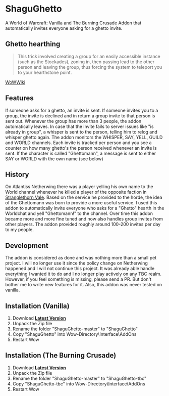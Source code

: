 # ShaguGhetto

A World of Warcraft: Vanilla and The Burning Crusade Addon that automatically invites everyone asking for a ghetto invite.

## Ghetto hearthing
> This trick involved creating a group for an easily accessible instance (such as the Stockades), zoning in, then passing lead to the other person and leaving the group, thus forcing the system to teleport you to your hearthstone point.

[WoWWiki](https://wowwiki.fandom.com/wiki/Hearthstone)

## Features
If someone asks for a ghetto, an invite is sent. If someone invites you to a group, the invite is declined and in return a group invite to that person is sent out. Whenever the group has more than 3 people, the addon automatically leaves. In case that the invite fails to server issues like "is already in group", a whisper is sent to the person, telling him to relog and whisper ghetto again. The addon monitors the WHISPER, SAY, YELL, GUILD and WORLD channels. Each invite is tracked per person and you see a counter on how many ghetto's the person received whenever an invite is sent. If the character is called "Ghettomann", a message is sent to either SAY or WORLD with the own name (see below)

## History
On Atlantiss Netherwing there was a player yelling his own name to the World channel whenever he killed a player of the opposite faction in [Stranglethorn Vale](https://classic.wowhead.com/stranglethorn-vale). Based on the service he provided to the horde, the idea of the Ghettomann was born to provide a more useful service. I used this addon to automatically invite everyone who asks for a "Ghetto" hearth in the Worldchat and yell "Ghettomann!" to the channel. Over time this addon became more and more fine tuned and now also handles group invites from other players. The addon provided roughly around 100-200 invites per day to my people.

## Development
The addon is considered as done and was nothing more than a small pet project. I will no longer use it since the policy change on Netherwing happened and I will not continue this project. It was already able handle everything I wanted it to do and I no longer play actively on any TBC realm. However, if you feel something is missing, please send a PR. But don't bother me to write new features for it. Also, this addon was never tested on vanilla.

## Installation (Vanilla)
1. Download **[Latest Version](https://github.com/shagu/ShaguGhetto/archive/master.zip)**
2. Unpack the Zip file
3. Rename the folder "ShaguGhetto-master" to "ShaguGhetto"
4. Copy "ShaguGhetto" into Wow-Directory\Interface\AddOns
5. Restart Wow

## Installation (The Burning Crusade)
1. Download **[Latest Version](https://github.com/shagu/ShaguGhetto/archive/master.zip)**
2. Unpack the Zip file
3. Rename the folder "ShaguGhetto-master" to "ShaguGhetto-tbc"
4. Copy "ShaguGhetto-tbc" into Wow-Directory\Interface\AddOns
5. Restart Wow
